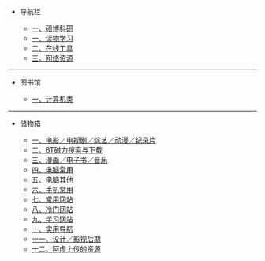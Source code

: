 - 导航栏

  - [一、硕博科研](shuobo.md)
  - [一、读物学习](1.1.ReadStudy.md)
  - [二、在线工具](1.2.OnlineTool.md)
  - [三、网络资源](1.3.ResourceSearch.md)
-----------------------------------------------

- 图书馆

  - [一、计算机类](2.1.ComputerBook.md)
-----------------------------------------------

- 储物箱

  - [一、电影／电视剧／综艺／动漫／纪录片](4.1.md)
  - [二、BT磁力搜索与下载](4.2.md)
  - [三、漫画／电子书／音乐](4.3.md)
  - [四、电脑常用](4.4.md)
  - [五、电脑其他](4.5.md)
  - [六、手机常用](4.6.md)
  - [七、常用网站](4.7.md)
  - [八、冷门网站](4.8.md)
  - [九、学习网站](4.9.md)
  - [十、实用导航](4.10.md)
  - [十一、设计／影视后期](4.11.md)
  - [十二、阿虚上传的资源](4.12.md)

    



